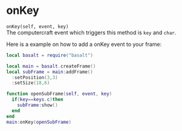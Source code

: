 # onKey
`onKey(self, event, key)`<br>
The computercraft event which triggers this method is `key` and `char`.

Here is a example on how to add a onKey event to your frame:

```lua
local basalt = require("basalt")

local main = basalt.createFrame()
local subFrame = main:addFrame()
  :setPosition(3,3)
  :setSize(18,6)

function openSubFrame(self, event, key)
  if(key==keys.c)then
    subFrame:show()
  end
end
main:onKey(openSubFrame)
```